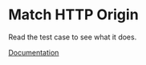 # Match HTTP Origin

Read the test case to see what it does.

[Documentation](https://godoc.org/github.com/iawaknahc/originmatcher)
